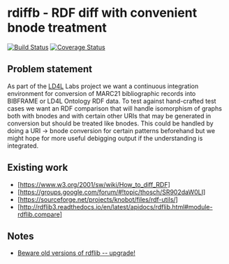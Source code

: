 # rdiffb - RDF diff with convenient bnode treatment

[![Build Status](https://travis-ci.org/zimeon/rdiffb.svg?branch=master)](https://travis-ci.org/zimeon/rdiffb)
[![Coverage Status](https://coveralls.io/repos/github/zimeon/rdiffb/badge.svg?branch=master)](https://coveralls.io/github/zimeon/rdiffb?branch=master)

## Problem statement

As part of the [LD4L](http://ld4l.org/) Labs project we want a continuous integration environment for conversion of MARC21 bibliographic records into BIBFRAME or LD4L Ontology RDF data. To test against hand-crafted test cases we want an RDF comparison that will handle isomorphism of graphs both with bnodes and with certain other URIs that may be generated in conversion but should be treated like bnodes. This could be handled by doing a URI -> bnode conversion for certain patterns beforehand but we might hope for more useful debigging output if the understanding is integrated.

## Existing work

  * [https://www.w3.org/2001/sw/wiki/How_to_diff_RDF]
  * [https://groups.google.com/forum/#!topic/thosch/SR902daW0LI]
  * [https://sourceforge.net/projects/knobot/files/rdf-utils/] 
  * [http://rdflib3.readthedocs.io/en/latest/apidocs/rdflib.html#module-rdflib.compare]

## Notes

  * [Beware old versions of rdflib -- upgrade!](beware_old_rdflib.md)